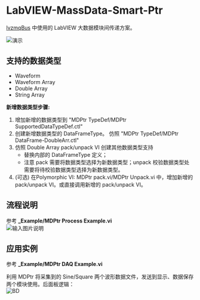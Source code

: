 # LabVIEW-MassData-Smart-Ptr

[lvzmqBus](https://gitee.com/nevstop/lvZmqBus) 中使用的 LabVIEW 大数据模块间传递方案。

![演示](https://images.gitee.com/uploads/images/2018/0822/160314_566fec33_136753.png "屏幕截图.png")

## 支持的数据类型

 - Waveform 
 - Waveform Array
 - Double Array
 - String Array
 
**新增数据类型步骤:**  
 1. 增加新增的数据类型到 "MDPtr TypeDef/MDPtr SupportedDataTypeDef.ctl"
 2. 创建新增数据类型的 DataFrameType。 仿照 "MDPtr TypeDef/MDPtr DataFrame-DoubleArr.ctl"
 3. 仿照 Double Array pack/unpack VI 创建其他数据类型支持
    - 替换内部的 DataFrameType 定义；
    - 注意 pack 需要将数据类型选择为新数据类型；unpack 校验数据类型处需要将待校验数据类型选择为新数据类型。
 4. (可选) 在Polymorphic VI: MDPtr pack.vi/MDPtr Unpack.vi 中，增加新增的 pack/unpack VI。或直接调用新增的 pack/unpack VI。

## 流程说明

参考  **_Example/MDPtr Process Example.vi**     
![输入图片说明](https://images.gitee.com/uploads/images/2018/0828/141100_30fe50a4_136753.png "屏幕截图.png")

## 应用实例

参考  **_Example/MDPtr DAQ Example.vi**    

利用 MDPtr 将采集到的 Sine/Square 两个波形数据文件，发送到显示、数据保存两个模块使用。后面板逻辑：    
![BD](https://images.gitee.com/uploads/images/2018/0828/141546_07da7131_136753.png "屏幕截图.png")

